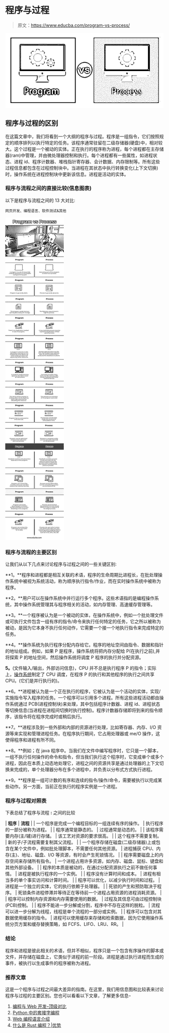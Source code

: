 # 程序与过程

> 原文：<https://www.educba.com/program-vs-process/>

![Program-vs-Process](img/9ac0727850c50a11c07ac91f8e37d881.png)



## 程序与过程的区别

在这篇文章中，我们将看到一个大纲的程序与过程。程序是一组指令，它们按照规定的顺序排列以执行特定的任务。该程序通常驻留在二级存储器(硬盘)中，相对较大。这个过程是一个被动的实体。正在执行的程序称为进程，每个进程都在主存储器(ram)中管理，并由微处理器控制和执行。每个进程都有一些属性，如进程状态、进程 id、程序计数器、堆栈指针寄存器、会计数据、内存限制等。所有这些过程信息都包含在过程控制块中。当进程在其状态中执行转换变化(上下文切换)时，操作系统在进程控制块中更新该信息。进程是活动的实体。

### 程序与流程之间的直接比较(信息图表)

以下是程序与流程之间的 13 大对比:

<small>网页开发、编程语言、软件测试&其他</small>

![Program-vs-Process-info](img/937f42a67395466f2a81e1e5d0056091.png)



### 程序与流程的主要区别

让我们从以下几点来讨论程序与过程之间的一些关键区别:

**1。**程序和进程都是相互关联的术语，程序的生命周期比进程长，在批处理操作系统中被视为系统活动，称为顺序执行指令/作业，而在实时操作系统中被称为程序。

**2。**用户可以在操作系统中并行运行多个程序。这些术语指的是编程操作系统，其中操作系统管理其与程序相关的活动，如内存管理、高速缓存管理等。

**3。**一个程序被认为是一个被动的实体，在操作系统中，例如一个批处理文件或可执行文件包含一组有序的指令/命令来执行任何特定的任务，它之所以被称为被动，是因为它本身不执行任何动作，它需要一个接一个地执行指令来完成特定的任务。

**4。**操作系统为执行程序分配内存给它。程序的地址空间由指令、数据和指针的地址组成。例如，如果 P 是程序，操作系统将把内存分配给 P(在执行之前),并将探索 P 的地址空间，然后操作系统将调度 P 程序的执行并分配资源。

**5。**(文件输入/输出，外部访问信息)，CPU 并不总是执行程序 P 的指令；实际上，[操作系统](https://www.educba.com/types-of-computer-operating-system/)制定了 CPU 调度，在程序 P 的执行和其他程序的执行之间共享 CPU。(它们是并行执行的)。

**6。**进程被认为是一个正在执行的程序，它被认为是一个活动的实体，实现/实施指令写入程序的任务。一个程序可以引用多个进程。所有这些进程活动都由操作系统通过 PCB(进程控制块)来处理，其中包括程序计数器、进程 id、进程状态等切换信息(当进程在进程间切换时执行控制)。程序计数器存储即将到来的指令顺序，该指令将在程序完成时或稍后执行。

**7。**进程涉及到一些外部和内部的资源进行处理，比如寄存器、内存、I/O 资源等来实现和管理进程任务。在程序执行期间，它占用处理器或 me/O 操作，这使得程序和进程有所不同。

**8。**例如；在 java 程序中。当我们在文件中编写程序时，它只是一个脚本，一组不执行任何操作的命令和指令，但当我们执行这个程序时，它变成单个或多个进程，因此在本质上动态地处理它，进程之间的资源共享是通过处理器的上下文切换来完成的，单个处理器分布在多个进程中，并负责以分布式方式执行进程。

**9。**程序是一组可计数的有序和连续的指令/操作/命令，需要被执行以完成某些动作。另一方面，当前正在执行的程序实例是一个进程。

### 程序与过程对照表

下表总结了程序与流程 **:** 之间的比较

| **程序** | **流程** |
| 一个程序是完成一个编程目标的一组连续有序的操作。 | 执行程序的一部分被称为进程。 |
| 程序通常是静态的。 | 过程通常是动态的。 |
| 该程序需要内存(主/辅)进行存储。 | 该工艺对资源的要求很高。 |
| 这个程序不需要复制。 | 新的子/子流程需要复制其父流程。 |
| 一个程序存储在磁盘(二级存储器)上或包含在某个文件中，例如批处理脚本，不需要任何其他资源。 | 进程捕获 CPU、内存(主)、地址、磁盘、I/O 等资源，有时会产生死锁情况。 |
| 程序需要磁盘上的内存空间来存储所有指令。 | 一个进程占用许多资源，如内存、磁盘、鼠标、键盘和其他外部设备。 |
| 程序的本质是被动的，在通过分配资源执行之前不做任何事情。 | 进程是被执行程序的一个实例。 |
| 程序没有计算时间和成本。 | 进程有相当多的单个事实访问和计算时间。 |
| 程序可以优化，以减少执行时间和过程。 | 进程是一个独立的实体，它的执行依赖于处理器。 |
| 死锁的产生和预防取决于程序。 | 死锁条件进程停滞并等待正在等待前一个进程占用资源的进程消耗资源。 |
| 程序可以控制内存资源和内存需要使用的数据。 | 过程及其信息可由过程控制块(PCB)控制。 |
| 程序不能进一步分解或分割，程序中不存在这样的脱粒。 | 流程可以进一步分解为线程，线程是单个流程的一部分或实例。 |
| 程序可以包含对其数据使用缓存的指令。 | 进程可以使用缓存来存储和检索数据，因为它使用操作系统分页方案和缓存替换策略，如 FCFS、LIFO、LRU、RR。 |

### 结论

程序和进程是彼此相关的术语，但并不相似，程序只是一个包含有序操作的脚本或文件，并存储在磁盘上，它类似于进程的前一阶段。进程是通过执行进程而生成的事件，被执行以生成事件的程序被称为进程。

### 推荐文章

这是一个程序与过程之间最大差异的指南。在这里，我们用信息图和比较表来讨论程序与过程的主要区别。您也可以看看以下文章，了解更多信息–

1.  [编程与 Web 开发–顶级对比](https://www.educba.com/programming-vs-web-development/)
2.  [Python 中的套接字编程](https://www.educba.com/socket-programming-in-python/)
3.  [Web 编程语言介绍](https://www.educba.com/web-programming-languages/)
4.  [什么是 Rust 编程？|优势](https://www.educba.com/what-is-rust-programming/)





